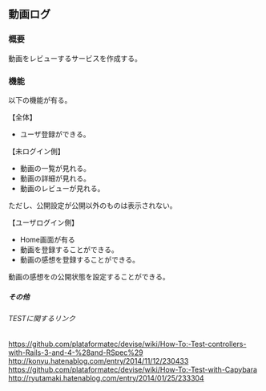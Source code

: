 ## 動画ログ

### 概要

動画をレビューするサービスを作成する。

### 機能

以下の機能が有る。

【全体】
- ユーザ登録ができる。

【未ログイン側】
- 動画の一覧が見れる。
- 動画の詳細が見れる。
- 動画のレビューが見れる。

ただし、公開設定が公開以外のものは表示されない。

【ユーザログイン側】
- Home画面が有る
- 動画を登録することができる。
- 動画の感想を登録することができる。

動画の感想をの公開状態を設定することができる。


##### その他

###### TESTに関するリンク

https://github.com/plataformatec/devise/wiki/How-To:-Test-controllers-with-Rails-3-and-4-%28and-RSpec%29
http://konyu.hatenablog.com/entry/2014/11/12/230433
https://github.com/plataformatec/devise/wiki/How-To:-Test-with-Capybara
http://ryutamaki.hatenablog.com/entry/2014/01/25/233304

